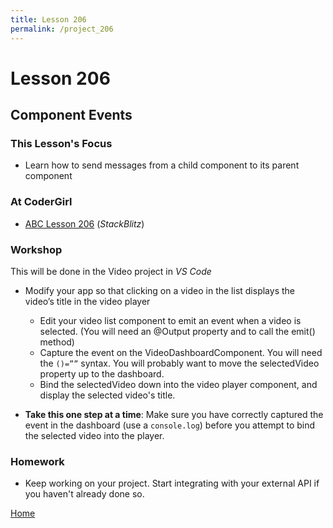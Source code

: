 ```yaml
---
title: Lesson 206
permalink: /project_206
---
```


# Lesson 206

## Component Events

### This Lesson's Focus
* Learn how to send messages from a child component to its parent component

### At CoderGirl

* [ABC Lesson 206]() (_StackBlitz_)

### Workshop
This will be done in the Video project in _VS Code_

* Modify your app so that clicking on a video in the list displays the video’s title in the video player
  * Edit your video list component to emit an event when a video is selected. (You will need an @Output property and to call the emit() method)
  * Capture the event on the VideoDashboardComponent. You will need the `()=””` syntax. You will probably want to move the selectedVideo property up to the dashboard.
  * Bind the selectedVideo down into the video player component, and display the selected video's title. 

* **Take this one step at a time**: Make sure you have correctly captured the event in the dashboard (use a `console.log`) before you attempt to bind the selected video into the player. 


### Homework
* Keep working on your project. Start integrating with your external API if you haven't already done so.

[Home]( /web_group_cohort/project_track )

